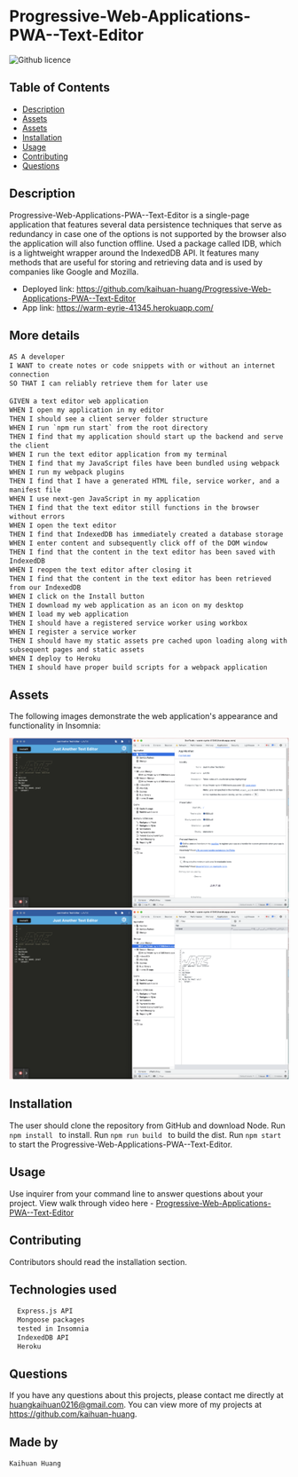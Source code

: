 # Progressive-Web-Applications-PWA--Text-Editor
![Github licence](https://img.shields.io/badge/license-MIT-blue.svg)

## Table of Contents
* [Description](#description)
* [Assets](#assets)
* [Assets](#assets)
* [Installation](#installation)
* [Usage](#usage)
* [Contributing](#contributing)
* [Questions](#questions)

## Description
Progressive-Web-Applications-PWA--Text-Editor is a single-page application that features several data persistence techniques that serve as redundancy in case one of the options is not supported by the browser also the application will also function offline.
Used a package called IDB, which is a lightweight wrapper around the IndexedDB API. It features many methods that are useful for storing and retrieving data and is used by companies like Google and Mozilla.

- Deployed link: https://github.com/kaihuan-huang/Progressive-Web-Applications-PWA--Text-Editor
- App link: https://warm-eyrie-41345.herokuapp.com/


## More details
```
AS A developer
I WANT to create notes or code snippets with or without an internet connection
SO THAT I can reliably retrieve them for later use

GIVEN a text editor web application
WHEN I open my application in my editor
THEN I should see a client server folder structure
WHEN I run `npm run start` from the root directory
THEN I find that my application should start up the backend and serve the client
WHEN I run the text editor application from my terminal
THEN I find that my JavaScript files have been bundled using webpack
WHEN I run my webpack plugins
THEN I find that I have a generated HTML file, service worker, and a manifest file
WHEN I use next-gen JavaScript in my application
THEN I find that the text editor still functions in the browser without errors
WHEN I open the text editor
THEN I find that IndexedDB has immediately created a database storage
WHEN I enter content and subsequently click off of the DOM window
THEN I find that the content in the text editor has been saved with IndexedDB
WHEN I reopen the text editor after closing it
THEN I find that the content in the text editor has been retrieved from our IndexedDB
WHEN I click on the Install button
THEN I download my web application as an icon on my desktop
WHEN I load my web application
THEN I should have a registered service worker using workbox
WHEN I register a service worker
THEN I should have my static assets pre cached upon loading along with subsequent pages and static assets
WHEN I deploy to Heroku
THEN I should have proper build scripts for a webpack application

```
## Assets

The following images demonstrate the web application's appearance and functionality in Insomnia:

![insomnia](images/Manifest.png)
![insomnia](images/Storage.png)




## Installation 
The user should clone the repository from GitHub and download Node. 
Run `npm install ` to install.
Run `npm run build ` to build the dist.
Run `npm start ` to start the Progressive-Web-Applications-PWA--Text-Editor.

## Usage 
Use inquirer from your command line to answer questions about your project.
View walk through video here - [Progressive-Web-Applications-PWA--Text-Editor](https://drive.google.com/file/d/13Qj2b3quDUNK2buQ3RptqXhNmafXgFVt/view)<br>


## Contributing 
Contributors should read the installation section. 

## Technologies used

```
  Express.js API 
  Mongoose packages
  tested in Insomnia
  IndexedDB API
  Heroku
```
## Questions
If you have any questions about this projects, please contact me directly at huangkaihuan0216@gmail.com. You can view more of my projects at https://github.com/kaihuan-huang.

## Made by 
```
Kaihuan Huang

```